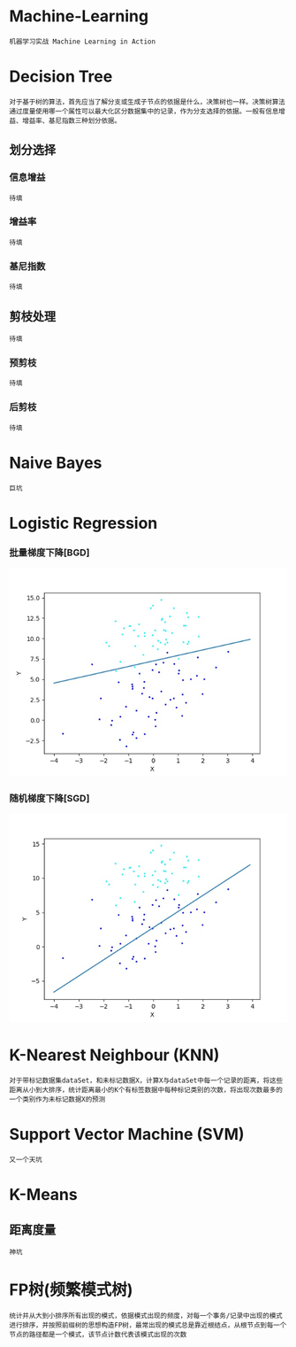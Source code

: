 # Machine-Learning
``
机器学习实战 Machine Learning in Action
``
# Decision Tree
`对于基于树的算法，首先应当了解分支或生成子节点的依据是什么，决策树也一样。决策树算法通过度量使用哪一个属性可以最大化区分数据集中的记录，作为分支选择的依据。一般有信息增益、增益率、基尼指数三种划分依据。`
## 划分选择
### 信息增益
`待填`
### 增益率
`待填`
### 基尼指数
`待填`
## 剪枝处理
`待填`
### 预剪枝
`待填`
### 后剪枝
`待填`
# Naive Bayes
`巨坑`


# Logistic Regression

### 批量梯度下降[BGD]
![Alt image](./images/LR_BGD.jpg "Batch Gradient Ascent")
### 随机梯度下降[SGD]
![Alt image](./images/LR_SGD.jpg "Stochastic Gradient Ascent")

# K-Nearest Neighbour (KNN)
`对于带标记数据集dataSet，和未标记数据X，计算X与dataSet中每一个记录的距离，将这些距离从小到大排序，统计距离最小的K个有标签数据中每种标记类别的次数，将出现次数最多的一个类别作为未标记数据X的预测`
# Support Vector Machine (SVM)
`又一个天坑`
# K-Means
## 距离度量
`神坑`

# FP树(频繁模式树)
`统计并从大到小排序所有出现的模式，依据模式出现的频度，对每一个事务/记录中出现的模式进行排序，并按照前缀树的思想构造FP树，最常出现的模式总是靠近根结点，从根节点到每一个节点的路径都是一个模式，该节点计数代表该模式出现的次数`
